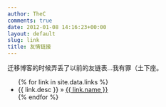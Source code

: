```yaml
---
author: TheC
comments: true
date: 2012-01-08 14:16:23+00:00
layout: default
slug: link
title: 友情链接
---
```


迁移博客的时候弄丢了以前的友链表...我有罪（土下座。

<ul class="posts">
{% for link in site.data.links %}
  <li><span>{{ link.desc }}</span> &raquo; <a href="{{ link.url }}">{{ link.name }}</a></li>
{% endfor %}
</ul>